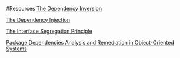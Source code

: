 #Resources
[The Dependency Inversion ](%20Principle>http://www.objectmentor.com/resources/articles/dip.pdf)

[The Dependency Injection ](http://martinfowler.com/articles/injection.html)

[The Interface Segregation Principle ](http://www.objectmentor.com/resources/articles/isp.pdf)

[Package Dependencies Analysis and Remediation in Object-Oriented Systems ](http://www.jannik-laval.eu/assets/files/papers/Lava11b-PhDThesis.pdf)
